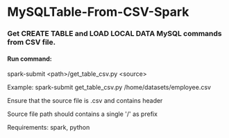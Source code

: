 # MySQLTable-From-CSV-Spark

### Get CREATE TABLE and LOAD LOCAL DATA MySQL commands from CSV file.

#### Run command:
  spark-submit \<path>/get_table_csv.py \<source>

Example: 
  spark-submit get_table_csv.py /home/datasets/employee.csv

Ensure that the source file is .csv and contains header

Source file path should contains a single '/' as prefix

Requirements: 
spark,
python
